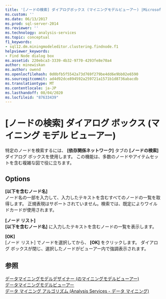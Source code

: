 ```yaml
---
title: '[ノードの検索] ダイアログボックス (マイニングモデルビューアー) |Microsoft Docs'
ms.custom: ''
ms.date: 06/13/2017
ms.prod: sql-server-2014
ms.reviewer: ''
ms.technology: analysis-services
ms.topic: conceptual
f1_keywords:
- sql12.dm.miningmodeleditor.clustering.findnode.f1
helpviewer_keywords:
- Find Node dialog box
ms.assetid: 220ebca3-3339-4b32-9770-4293fe8e70a4
author: minewiskan
ms.author: owend
ms.openlocfilehash: 0d0bfb5f5542a73d769f279be4dd6e9bb02e6590
ms.sourcegitcommit: ad4d92dce894592a259721a1571b1d8736abacdb
ms.translationtype: MT
ms.contentlocale: ja-JP
ms.lasthandoff: 08/04/2020
ms.locfileid: "87633439"
---
```

# <a name="find-node-dialog-box-mining-model-viewer"></a>[ノードの検索] ダイアログ ボックス (マイニング モデル ビューアー)
  特定のノードを検索するには、 **[依存関係ネットワーク]** タブの **[ノードの検索]** ダイアログ ボックスを使用します。 この機能は、多数のノードやアイテムセットを含む複雑な図で役に立ちます。  
  
## <a name="options"></a>Options  
 **[以下を含むノード名]**  
 ノード名の一部を入力して、入力したテキストを含むすべてのノードの一覧を取得します。 正規表現はサポートされていません。検索では、既定によりワイルドカードが使用されます。  
  
 **[ノード リスト]**  
 **[以下を含むノード名]** に入力したテキストを含むノードの一覧を表示します。  
  
 **[OK]**  
 [ノード リスト] でノードを選択してから、 **[OK]** をクリックします。 ダイアログ ボックスが閉じ、選択したノードがビューアー内で強調表示されます。  
  
## <a name="see-also"></a>参照  
 [データマイニングモデルデザイナー &#40;のマイニングモデルビューアー&#41;](mining-model-viewers-data-mining-model-designer.md)   
 [データマイニングモデルビューアー](data-mining/data-mining-model-viewers.md)   
 [データ マイニング アルゴリズム &#40;Analysis Services - データ マイニング&#41;](data-mining/data-mining-algorithms-analysis-services-data-mining.md)  
  
  

